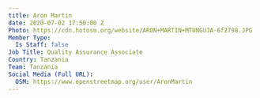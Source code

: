 ```yaml
---
title: Aron Martin
date: 2020-07-02 17:50:00 Z
Photo: https://cdn.hotosm.org/website/ARON+MARTIN+MTUNGUJA-6f2798.JPG
Member Type:
  Is Staff: false
Job Title: Quality Assurance Associate
Country: Tanzania
Team: Tanzania
Social Media (Full URL):
  OSM: https://www.openstreetmap.org/user/AronMartin
---
```


